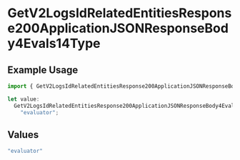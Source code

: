 # GetV2LogsIdRelatedEntitiesResponse200ApplicationJSONResponseBody4Evals14Type

## Example Usage

```typescript
import { GetV2LogsIdRelatedEntitiesResponse200ApplicationJSONResponseBody4Evals14Type } from "orq-poc-typescript-multi-env-version/models/operations";

let value:
  GetV2LogsIdRelatedEntitiesResponse200ApplicationJSONResponseBody4Evals14Type =
    "evaluator";
```

## Values

```typescript
"evaluator"
```